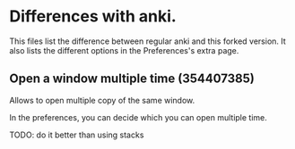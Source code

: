 # Differences with anki.
This files list the difference between regular anki and this forked
version. It also lists the different options in the Preferences's extra page.

## Open a window multiple time (354407385)
Allows to open multiple copy of the same window.

In the preferences, you can decide which you can open multiple time.

TODO: do it better than using stacks

